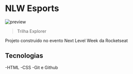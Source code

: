 # NLW Esports

![preview](./.github/preview.png)

  >Trilha Explorer

Projeto construido no evento Next Level Week da Rocketseat

## Tecnologias

-HTML
-CSS
-Git e Github
